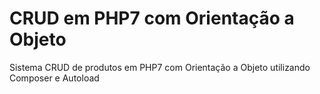 # CRUD em PHP7 com Orientação a Objeto
 Sistema CRUD de produtos em PHP7 com Orientação a Objeto utilizando Composer e Autoload
